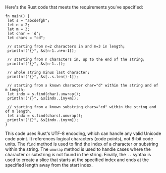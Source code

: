 Here's the Rust code that meets the requirements you've specified:
```
fn main() {
 let s = "abcdefgh";
 let n = 2;
 let m = 3;
 let char = 'd';
 let chars = "cd";
 
 // starting from n=2 characters in and m=3 in length;
 println!("{}", &s[n-1..n+m-1]);
 
 // starting from n characters in, up to the end of the string;
 println!("{}", &s[n-1..]);
 
 // whole string minus last character;
 println!("{}", &s[..s.len()-1]);
 
 // starting from a known character char="d" within the string and of m length;
 let indx = s.find(char).unwrap();
 println!("{}", &s[indx..iny+m]);
 
 // starting from a known substring chars="cd" within the string and of m length. 
 let indx = s.find(chars).unwrap();
 println!("{}", &s[indx..iny+m]);
}
```
This code uses Rust's UTF-8 encoding, which can handle any valid Unicode code point. It references logical characters (code points), not 8-bit code units. The `find` method is used to find the index of a character or substring within the string. The `unwrap` method is used to handle cases where the character or substring is not found in the string. Finally, the `..` syntax is used to create a slice that starts at the specified index and ends at the specified length away from the start index.

